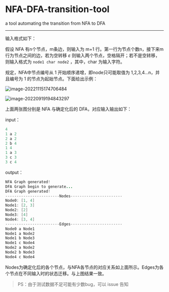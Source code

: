 # NFA-DFA-transition-tool
a tool automating the transition from NFA to DFA

---

输入格式如下：

假设 NFA 有n个节点，m条边，则输入为 m+1 行。第一行为节点个数n，接下来m行为节点之间的边，若为空转移 $\varepsilon$ 则输入两个节点，空格隔开；若不是空转移，则输入格式为 `node1 char node2` ，其中，char 为输入字符。

规定，NFA中节点编号从 1 开始顺序递增，即node只可能取值为 1,2,3,4...n，并且编号为 1 的节点为起始节点。下面给出示例：

![image-20221115174706484](https://20220923img.oss-cn-hangzhou.aliyuncs.com/markdown/image-20221115174706484.png)

![image-20220919194843297](https://20220923img.oss-cn-hangzhou.aliyuncs.com/markdown/image-20220919194843297.png)

上面两张图分别是 NFA 与确定化后的 DFA，对应输入输出如下：

input：

```java
4
1 a 2
2 a 2
2 b 4
1 4
1 a 3
3 c 3
3 c 4
```

output：

```java
NFA Graph generated!
DFA Graph begin to generate...
DFA Graph generated!
------------------------Nodes-----------------------
Node0: [1, 4]
Node1: [2, 3]
Node2: [2]
Node3: [4]
Node4: [3, 4]
------------------------Edges-----------------------
Node0 a Node1
Node1 a Node2
Node1 b Node3
Node1 c Node4
Node2 a Node2
Node2 b Node3
Node4 c Node4

```

Nodes为确定化后的各个节点，与NFA各节点的对应关系如上面所示。Edges为各个节点在不同输入时的状态迁移。与上图结果一致。

> PS：由于测试数据不足可能有少数bug，可以 issue 告知
